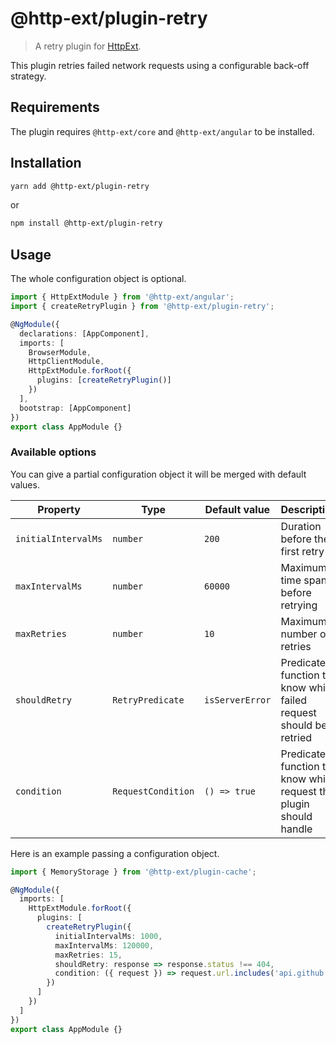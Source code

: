 # @http-ext/plugin-retry

> A retry plugin for [HttpExt](https://github.com/jscutlery/http-ext).

This plugin retries failed network requests using a configurable back-off strategy.

## Requirements

The plugin requires `@http-ext/core` and `@http-ext/angular` to be installed.

## Installation

```bash
yarn add @http-ext/plugin-retry
```

or

```bash
npm install @http-ext/plugin-retry
```

## Usage

The whole configuration object is optional.

```ts
import { HttpExtModule } from '@http-ext/angular';
import { createRetryPlugin } from '@http-ext/plugin-retry';

@NgModule({
  declarations: [AppComponent],
  imports: [
    BrowserModule,
    HttpClientModule,
    HttpExtModule.forRoot({
      plugins: [createRetryPlugin()]
    })
  ],
  bootstrap: [AppComponent]
})
export class AppModule {}
```

### Available options

You can give a partial configuration object it will be merged with default values.

| Property            | Type               | Default value   | Description                                                       |
| ------------------- | ------------------ | --------------- | ----------------------------------------------------------------- |
| `initialIntervalMs` | `number`           | `200`           | Duration before the first retry                                   |
| `maxIntervalMs`     | `number`           | `60000`         | Maximum time span before retrying                                 |
| `maxRetries`        | `number`           | `10`            | Maximum number of retries                                         |
| `shouldRetry`       | `RetryPredicate`   | `isServerError` | Predicate function to know which failed request should be retried |
| `condition`         | `RequestCondition` | `() => true`    | Predicate function to know which request the plugin should handle |

Here is an example passing a configuration object.

```ts
import { MemoryStorage } from '@http-ext/plugin-cache';

@NgModule({
  imports: [
    HttpExtModule.forRoot({
      plugins: [
        createRetryPlugin({
          initialIntervalMs: 1000,
          maxIntervalMs: 120000,
          maxRetries: 15,
          shouldRetry: response => response.status !== 404,
          condition: ({ request }) => request.url.includes('api.github.com')
        })
      ]
    })
  ]
})
export class AppModule {}
```
